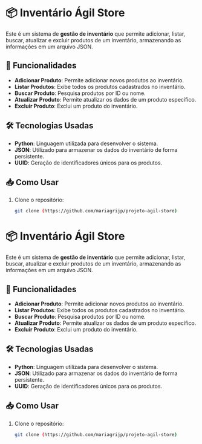 # 📦 Inventário Ágil Store

Este é um sistema de **gestão de inventário** que permite adicionar, listar, buscar, atualizar e excluir produtos de um inventário, armazenando as informações em um arquivo JSON.

## 🌟 Funcionalidades

- **Adicionar Produto**: Permite adicionar novos produtos ao inventário.
- **Listar Produtos**: Exibe todos os produtos cadastrados no inventário.
- **Buscar Produto**: Pesquisa produtos por ID ou nome.
- **Atualizar Produto**: Permite atualizar os dados de um produto específico.
- **Excluir Produto**: Exclui um produto do inventário.

## 🛠️ Tecnologias Usadas

- **Python**: Linguagem utilizada para desenvolver o sistema.
- **JSON**: Utilizado para armazenar os dados do inventário de forma persistente.
- **UUID**: Geração de identificadores únicos para os produtos.

## 📥 Como Usar

1. Clone o repositório:
   ```bash
   git clone (https://github.com/mariagrijp/projeto-agil-store)
# 📦 Inventário Ágil Store

Este é um sistema de **gestão de inventário** que permite adicionar, listar, buscar, atualizar e excluir produtos de um inventário, armazenando as informações em um arquivo JSON.

## 🌟 Funcionalidades

- **Adicionar Produto**: Permite adicionar novos produtos ao inventário.
- **Listar Produtos**: Exibe todos os produtos cadastrados no inventário.
- **Buscar Produto**: Pesquisa produtos por ID ou nome.
- **Atualizar Produto**: Permite atualizar os dados de um produto específico.
- **Excluir Produto**: Exclui um produto do inventário.

## 🛠️ Tecnologias Usadas

- **Python**: Linguagem utilizada para desenvolver o sistema.
- **JSON**: Utilizado para armazenar os dados do inventário de forma persistente.
- **UUID**: Geração de identificadores únicos para os produtos.

## 📥 Como Usar

1. Clone o repositório:
   ```bash
   git clone (https://github.com/mariagrijp/projeto-agil-store)
